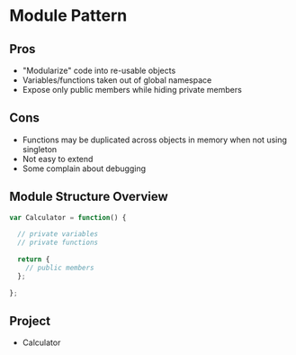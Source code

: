 # Module Pattern

## Pros

- "Modularize" code into re-usable objects
- Variables/functions taken out of global namespace
- Expose only public members while hiding private members

## Cons

- Functions may be duplicated across objects in memory when not using singleton
- Not easy to extend
- Some complain about debugging

## Module Structure Overview

```js
var Calculator = function() {
  
  // private variables
  // private functions
  
  return {
    // public members
  };
  
};
```

## Project

- Calculator